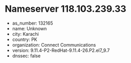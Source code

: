 # Nameserver 118.103.239.33

* as_number: 132165
* name: Unknown
* city: Karachi
* country: PK
* organization: Connect Communications
* version: 9.11.4-P2-RedHat-9.11.4-26.P2.el7_9.7
* dnssec: false
